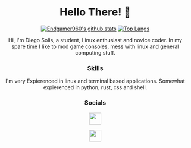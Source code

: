 <div align="center">
  <h1>Hello There! 👋</h1>

[![Endgamer960's github stats](https://github-readme-stats.vercel.app/api?username=Endgamer960&theme=merko&show_icons=true)](https://github.com/anuraghazra/github-readme-stats) [![Top Langs](https://github-readme-stats.vercel.app/api/top-langs/?username=Endgamer960&layout=compact&theme=merko)](https://github.com/anuraghazra/github-readme-stats)

Hi, I'm Diego Solis, a student, Linux enthusiast and novice coder. In my spare time I like to mod game consoles, mess with linux and general computing stuff.

### Skills

I'm very Expierenced in linux and terminal based applications. Somewhat expierenced in python, rust, css and shell.

### Socials
                  
<p align="middle">
                          
<a href="https://discord.com/users/!End#2342" target="_blank" rel="noreferrer"><img src="https://raw.githubusercontent.com/danielcranney/readme-generator/main/public/icons/socials/discord.svg" width="32" height="32" /></a>
                          
<a href="https://www.github.com/Endgamer960" target="_blank" rel="noreferrer"><img src="https://raw.githubusercontent.com/danielcranney/readme-generator/main/public/icons/socials/github.svg" width="32" height="32" /></a></p>
